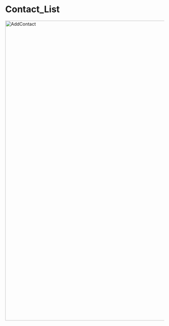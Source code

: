 # Contact_List
<img width="948" alt="AddContact" src="https://user-images.githubusercontent.com/83772267/178102350-c153d2fc-7f8d-4a0b-b08a-cb0d5b94d8c3.png">
